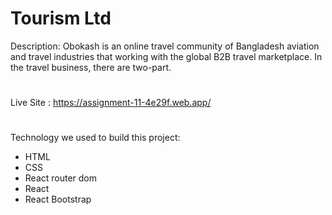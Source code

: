 

# Tourism Ltd

Description: Obokash is an online travel community of Bangladesh aviation and travel industries that working with the global B2B travel marketplace. In the travel business, there are two-part.
          

# 
Live Site : https://assignment-11-4e29f.web.app/
#
Technology we used to build this project:
- HTML
- CSS
- React router dom
- React
- React Bootstrap

